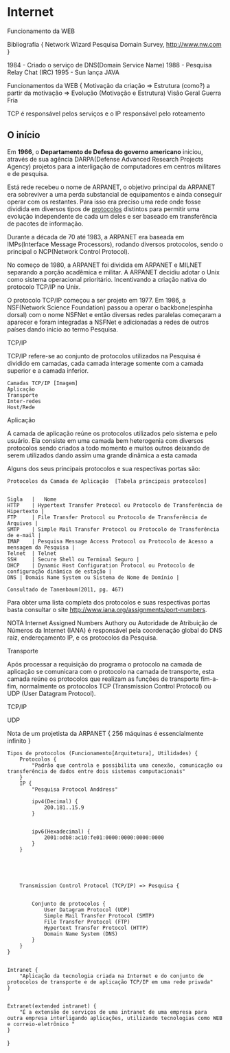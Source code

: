 # Internet

Funcionamento da WEB


Bibliografia {
	Network Wizard Pesquisa Domain Survey, http://www.nw.com
}


1984 - Criado o serviço de DNS(Domain Service Name)
1988 - Pesquisa Relay Chat (IRC)
1995 - Sun lança JAVA




Funcionamentos da WEB {
	Motivação da criação => Estrutura (como?) a partir da motivação => Evolução (Motivação e Estrutura)
	Visão Geral
	Guerra Fria
	
TCP é responsável pelos serviços e o IP responsável pelo roteamento


## O início


Em **1966**, o **Departamento de Defesa do governo americano** iniciou, através de sua agência DARPA(Defense Advanced Research Projects Agency) projetos para a interligação de computadores em centros militares e de pesquisa. 


Está rede recebeu o nome de ARPANET, o objetivo principal da ARPANET era sobreviver a uma perda substancial de equipamentos e ainda conseguir operar com os restantes. Para isso era preciso uma rede onde fosse dividida em diversos tipos de [protocolos](#) distintos para permitir uma evolução independente de cada um deles e ser baseado em transferência de pacotes de informação.


Durante a década de 70 até 1983, a ARPANET era baseada em IMPs(Interface Message Processors), rodando diversos protocolos, sendo o principal o NCP(Network Control Protocol).


No começo de 1980, a ARPANET foi dividida em ARPANET e MILNET separando a porção acadêmica e militar. A ARPANET decidiu adotar o Unix como sistema operacional prioritário. Incentivando a criação nativa do protocolo TCP/IP no Unix.


O protocolo TCP/IP começou a ser projeto em 1977. Em 1986, a NSF(Network Science Foundation) passou a operar o backbone(espinha dorsal) com o nome NSFNet e então diversas redes paralelas começaram a aparecer e foram integradas a NSFNet e adicionadas a redes de outros países dando inicio ao termo Pesquisa.


TCP/IP


TCP/IP refere-se ao conjunto de protocolos utilizados na Pesquisa é dividido em camadas, cada camada interage somente com a camada superior e a camada inferior.


    Camadas TCP/IP [Imagem]
	Aplicação
	Transporte
	Inter-redes
	Host/Rede


Aplicação


A camada de aplicação reúne os protocolos utilizados pelo sistema e pelo usuário. Ela consiste em uma camada bem heterogenia com diversos protocolos sendo criados a todo momento e muitos outros deixando de serem utilizados dando assim uma grande dinâmica a esta camada


Alguns dos seus principais protocolos e sua respectivas portas são:


	Protocolos da Camada de Aplicação  [Tabela principais protocolos]  


	Sigla	|	Nome
	HTTP  	| Hypertext Transfer Protocol ou Protocolo de Transferência de Hipertexto |
	FTP		| File Transfer Protocol ou Protocolo de Transferência de Arquivos |
	SMTP	| Simple Mail Transfer Protocol ou Protocolo de Transferência de e-mail |
	IMAP	| Pesquisa Message Access Protocol ou Protocolo de Acesso a mensagem da Pesquisa |
	Telnet	| Telnet
	SSH		| Secure Shell ou Terminal Seguro |
	DHCP	| Dynamic Host Configuration Protocol ou Protocolo de configuração dinâmica de estação |
	DNS	| Domais Name System ou Sistema de Nome de Domínio | 
	
	Consultado de Tanenbaum(2011, pg. 467)


Para obter uma lista completa dos protocolos e suas respectivas portas basta consultar o site http://www.iana.org/assignments/port-numbers.


NOTA
Internet Assigned Numbers Authory ou Autoridade de Atribuição de Números da Internet (IANA) é responsável pela coordenação global do DNS raiz, endereçamento IP, e os protocolos da Pesquisa.


Transporte


Após processar a requisição do programa o protocolo na camada de aplicação se comunicara com o protocolo na camada de transporte, esta camada reúne os protocolos que realizam as funções de transporte fim-a-fim, normalmente os protocolos TCP (Transmission Control Protocol) ou UDP (User Datagram Protocol).




TCP/IP


UDP








Nota de um projetista da ARPANET {
	256 máquinas é essencialmente infinito
}
 
	Tipos de protocolos (Funcionamento[Arquitetura], Utilidades) {
		Protocolos {
			"Padrão que controla e possibilita uma conexão, comunicação ou transferência de dados entre dois sistemas computacionais"
		}
		IP {
			"Pesquisa Protocol Anddress"
			
			ipv4(Decimal) { 
				200.181..15.9
			}


			ipv6(Hexadecimal) { 
				2001:odb8:ac10:fe01:0000:0000:0000:0000 
			}
		}
		




		Transmission Control Protocol (TCP/IP) => Pesquisa {


			Conjunto de protocolos {
				User Datagram Protocol (UDP)
				Simple Mail Transfer Protocol (SMTP)
				File Transfer Protocol (FTP)
				Hypertext Transfer Protocol (HTTP)
				Domain Name System (DNS) 
			}
		}
	}


	Intranet {
		"Aplicação da tecnologia criada na Internet e do conjunto de protocolos de transporte e de aplicação TCP/IP em uma rede privada"
	}


	Extranet(extended intranet) {
		"É a extensão de serviços de uma intranet de uma empresa para outra empresa interligando aplicações, utilizando tecnologias como WEB e correio-eletrônico "
	}
}
